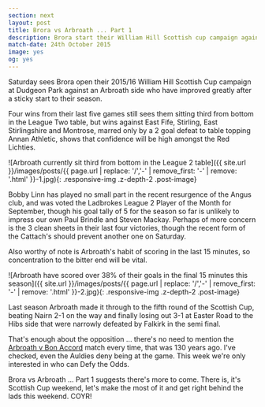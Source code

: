 ```yaml
---
section: next
layout: post
title: Brora vs Arbroath ... Part 1
description: Brora start their William Hill Scottish cup campaign against Arbroath on 24th October.
match-date: 24th October 2015
image: yes
og: yes
---
```

Saturday sees Brora open their 2015/16 William Hill Scottish Cup campaign at Dudgeon Park against an Arbroath side who have improved greatly after a sticky start to their season.

Four wins from their last five games still sees them sitting third from bottom in the League Two table, but wins against East Fife, Stirling, East Stirlingshire and Montrose, marred only by a 2 goal defeat to table topping Annan Athletic, shows that confidence will be high amongst the Red Lichties.

![Arbroath currently sit third from bottom in the League 2 table]({{ site.url }}/images/posts/{{ page.url | replace: '/','-' | remove_first: '-' | remove: '.html' }}-1.jpg){: .responsive-img .z-depth-2 .post-image}

Bobby Linn has played no small part in the recent resurgence of the Angus club, and was voted the Ladbrokes League 2 Player of the Month for September, though his goal tally of 5 for the season so far is unlikely to impress our own Paul Brindle and Steven Mackay. Perhaps of more concern is the 3 clean sheets in their last four victories, though the recent form of the Cattach's should prevent another one on Saturday.

Also worthy of note is Arbroath's habit of scoring in the last 15 minutes, so concentration to the bitter end will be vital.

![Arbroath have scored over 38% of their goals in the final 15 minutes this season]({{ site.url }}/images/posts/{{ page.url | replace: '/','-' | remove_first: '-' | remove: '.html' }}-2.jpg){: .responsive-img .z-depth-2 .post-image}

Last season Arbroath made it through to the fifth round of the Scottish Cup, beating Nairn 2-1 on the way and finally losing out 3-1 at Easter Road to the Hibs side that were narrowly defeated by Falkirk in the semi final.

That's enough about the opposition ... there's no need to mention the [Arbroath v Bon Accord](https://en.wikipedia.org/wiki/Arbroath_36%E2%80%930_Bon_Accord) match every time, that was 130 years ago. I've checked, even the Auldies deny being at the game. This week we're only interested in who can Defy the Odds.

Brora vs Arbroath ... Part 1 suggests there's more to come. There is, it's Scottish Cup weekend, let's make the most of it and get right behind the lads this weekend. COYR!